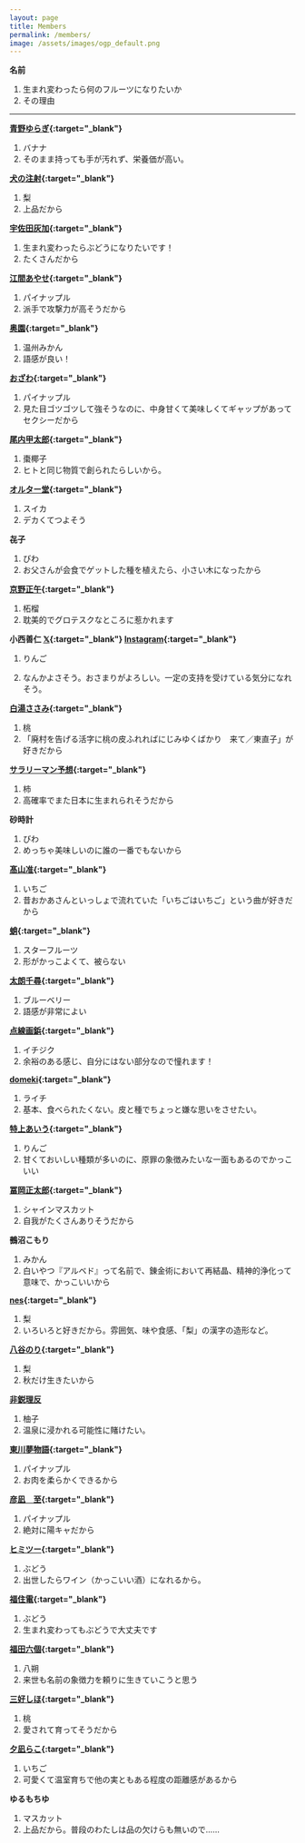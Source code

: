 ```yaml
---
layout: page
title: Members
permalink: /members/
image: /assets/images/ogp_default.png
---
```


**名前**

1. 生まれ変わったら何のフルーツになりたいか
2. その理由

<script src="https://cdn.jsdelivr.net/npm/chart.js"></script>
<script src="{{site.baseurl}}/assets/js/color-modes.js"></script>

<canvas id="fruitChart" class="fruitChart" width="400" height="200"></canvas>

<script>
    const lightThemeColors = {
        backgroundColor: '',
        borderColor: '',
        gridColor: '#96968C',
        color: '#140d00',
    };

    const darkThemeColors = {
        backgroundColor: '',
        borderColor: '',
        gridColor: '#96968C',
        textColor: '#f5e8d5',
    };

    const getStoredTheme = () => localStorage.getItem("theme");

    function getThemeColors() {
        const storedTheme = getStoredTheme();
        if (storedTheme && storedTheme !== "auto") {
            return storedTheme === 'dark' ? darkThemeColors : lightThemeColors;;
        }

        const isDarkTheme =  window.matchMedia("(prefers-color-scheme: dark)").matches
            ? "dark"
            : "light";

        return isDarkTheme ? darkThemeColors : lightThemeColors;
    }

    const themeColors = getThemeColors();

    const data = {
        labels: ['いちご', 'いちじく', '柿', '柘榴', 'スイカ', 'スターフルーツ', '梨', 'パイナップル', 'はっさく', 'バナナ', 'びわ', 'ぶどう', 'ブルーベリー', 'みかん', '柚子', '桃', 'ライチ', 'りんご'].map((v)=>v.split("")),
        datasets: [{
            data: [2, 1, 1, 1, 1, 1, 3, 4, 1, 1, 2, 5, 1, 2, 1, 2, 1, 2],
            backgroundColor: themeColors.backgroundColor,
            borderColor: themeColors.borderColor,
            borderWidth: 1
        }]
    };

    const config = {
        type: 'bar',
        data: data,
        options: {
            scales: {
                y: {
                    beginAtZero: true,
                    grid: {
                        color: themeColors.gridColor,
                    },
                    ticks: {
                        max: 3,
                        min: 0,
                        stepSize: 1,
                        color: themeColors.textColor,
                    },
                },
                x: {
                    grid: {
                        color: themeColors.gridColor,
                    },
                    ticks: {
                        color: themeColors.textColor,
                    }
                },
            },
            plugins: {
                legend: {
                    display: false
                    },
            },
        }
    };

    const myChart = new Chart(
        document.getElementById('fruitChart'),
        config
    );
</script>

---

**[青野ゆらぎ](https://x.com/aonoyuragi){:target="_blank"}**

1. バナナ
2. そのまま持っても手が汚れず、栄養価が高い。

**[犬の注射](https://x.com/kanetomo_seihyo){:target="_blank"}**

1. 梨
2. 上品だから

**[宇佐田灰加](https://twitter.com/_duckengineer){:target="_blank"}**

1. 生まれ変わったらぶどうになりたいです！
2. たくさんだから

**[江間あやせ](https://x.com/emma_sama_sama){:target="_blank"}**

1. パイナップル
2. 派手で攻撃力が高そうだから

**[奥園](https://x.com/okuzono___){:target="_blank"}**

1. 温州みかん
2. 語感が良い！

**[おざわ](https://www.instagram.com/gay.tanka/){:target="_blank"}**

1. パイナップル
2. 見た目ゴツゴツして強そうなのに、中身甘くて美味しくてギャップがあってセクシーだから

**[尾内甲太郎](https://goki.her.jp/){:target="_blank"}**

1. 棗椰子
2. ヒトと同じ物質で創られたらしいから。

**[オルター堂](https://x.com/_reijio){:target="_blank"}**

1. スイカ
2. デカくてつよそう

**㐂子**

1. びわ
2. お父さんが会食でゲットした種を植えたら、小さい木になったから

**[京野正午](https://x.com/kyono_shogo){:target="_blank"}**

1. 柘榴
2. 耽美的でグロテスクなところに惹かれます

**小西善仁 [𝕏](https://x.com/ol_bp42){:target="_blank"} [Instagram](https://www.instagram.com/ponkoni/){:target="_blank"}**

1. りんご

2. なんかよさそう。おさまりがよろしい。一定の支持を受けている気分になれそう。

**[白湯ささみ](https://x.com/sayu_73){:target="_blank"}**

1. 桃
2. 「廃村を告げる活字に桃の皮ふれればにじみゆくばかり　来て／東直子」が好きだから

**[サラリーマン予想](https://x.com/4sigong){:target="_blank"}**

1. 柿
2. 高確率でまた日本に生まれられそうだから

**砂時計**

1. びわ
2. めっちゃ美味しいのに誰の一番でもないから

**[髙山准](https://x.com/m99ejxj){:target="_blank"}**

1. いちご
2. 昔おかあさんといっしょで流れていた「いちごはいちご」という曲が好きだから

**[蛸](https://x.com/tuna_kue27){:target="_blank"}**

1. スターフルーツ
2. 形がかっこよくて、被らない

**[太朗千尋](https://x.com/Tarou_Chihiro){:target="_blank"}**

1. ブルーベリー
2. 語感が非常によい

**[点線画鋲](https://x.com/gabyo_p){:target="_blank"}**

1. イチジク
2. 余裕のある感じ、自分にはない部分なので憧れます！

**[domeki](https://x.com/d0030m){:target="_blank"}**

1. ライチ
2. 基本、食べられたくない。皮と種でちょっと嫌な思いをさせたい。

**[特上あいう](https://x.com/SF_nek0){:target="_blank"}**

1. りんご
2. 甘くておいしい種類が多いのに、原罪の象徴みたいな一面もあるのでかっこいい

**[冨岡正太郎](https://twitter.com/left_ov){:target="_blank"}**

1. シャインマスカット
2. 自我がたくさんありそうだから

**鵺沼こもり**

1. みかん
2. 白いやつ『アルベド』って名前で、錬金術において再結晶、精神的浄化って意味で、かっこいいから

**[nes](https://x.com/nes_mochir){:target="_blank"}**

1. 梨
2. いろいろと好きだから。雰囲気、味や食感、「梨」の漢字の造形など。

**[八谷のり](https://x.com/noriko_kenkou){:target="_blank"}**

1. 梨
2. 秋だけ生きたいから

**[非鋭理反](https://x.com/hyellypan)**

1. 柚子
2. 温泉に浸かれる可能性に賭けたい。

**[東川夢物語](https://x.com/m_p_d_w){:target="_blank"}**

1. パイナップル
2. お肉を柔らかくできるから

**[彦凪　至](https://x.com/hiko6240){:target="_blank"}**

1. パイナップル
2. 絶対に陽キャだから

**[ヒミツー](https://x.com/secret_of_himi2){:target="_blank"}**

1. ぶどう
2. 出世したらワイン（かっこいい酒）になれるから。

**[福住電](https://x.com/fukuzumiden){:target="_blank"}**

1. ぶどう
2. 生まれ変わってもぶどうで大丈夫です

**[福田六個](https://note.com/kuku1899){:target="_blank"}**

1. 八朔
2. 来世も名前の象徴力を頼りに生きていこうと思う

**[三好しほ](https://x.com/myss_025){:target="_blank"}**

1. 桃
2. 愛されて育ってそうだから

**[夕凪らこ](https://x.com/yunagi0ra){:target="_blank"}**

1. いちご
2. 可愛くて温室育ちで他の実ともある程度の距離感があるから

**ゆるもちゆ**

1. マスカット
2. 上品だから。普段のわたしは品の欠けらも無いので……
